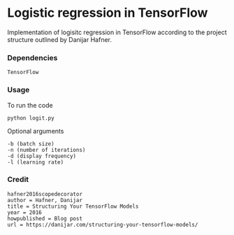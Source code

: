 # Logistic regression in TensorFlow

Implementation of logisitc regression in TensorFlow according to the project structure outlined by Danijar Hafner.

### Dependencies

```
TensorFlow
```

### Usage

To run the code 

```
python logit.py
```

Optional arguments 
```
-b (batch size)
-n (number of iterations)
-d (display frequency)
-l (learning rate)
```

### Credit
```
hafner2016scopedecorator 
author = Hafner, Danijar 
title = Structuring Your TensorFlow Models 
year = 2016 
howpublished = Blog post 
url = https://danijar.com/structuring-your-tensorflow-models/ 
```
